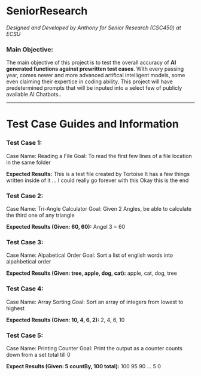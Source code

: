 # SeniorResearch
*Designed and Developed by Anthony for Senior Research (CSC450) at ECSU*

### Main Objective:
The main objective of this project is to test the overall accuracy of **AI generated functions against prewritten test cases**. With every passing year, comes newer and more advanced artifical intelligent models, some even claiming their expertice in coding ability. This project will have predetermined prompts that will be inputed into a select few of publicly available AI Chatbots..

---


# Test Case Guides and Information

### Test Case 1:
Case Name: Reading a File
Goal: To read the first few lines of a file location in the same folder

**Expected Results:**
This is a test file created by Tortoise
It has a few things written inside of it
...
I could really go forever with this
Okay this is the end


### Test Case 2:
Case Name: Tri-Angle Calculator
Goal: Given 2 Angles, be able to calculate the third one of any triangle

**Expected Results (Given: 60, 60):**
Angel 3 = 60


### Test Case 3:
Case Name: Alpabetical Order
Goal: Sort a list of english words into alpahbetical order

**Expected Results (Given: tree, apple, dog, cat):**
apple, cat, dog, tree


### Test Case 4: 
Case Name: Array Sorting
Goal: Sort an array of integers from lowest to highest

**Expected Results (Given: 10, 4, 6, 2):**
2, 4, 6, 10


### Test Case 5:
Case Name: Printing Counter
Goal: Print the output as a counter counts down from a set total till 0

**Expect Results (Given: 5 countBy, 100 total):**
100
95
90
...
5
0